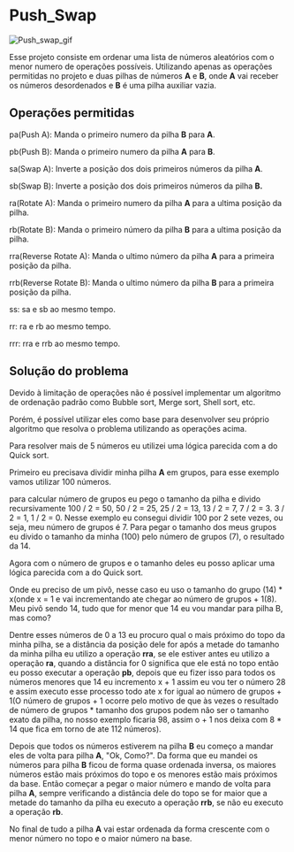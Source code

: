 # Push_Swap

![Push_swap_gif](https://github.com/koukunwlk/projectsAssets/blob/main/push_swap_gif.gif)

Esse projeto consiste em ordenar uma lista de números aleatórios com o menor numero de operações possíveis. Utilizando apenas as operações permitidas no projeto e duas pilhas de números **A** e **B**, onde **A** vai receber os números desordenados e **B** é uma pilha auxiliar vazia.

## Operações permitidas

pa(Push A): Manda o primeiro numero da pilha **B** para **A**.

pb(Push B): Manda o primeiro numero da pilha **A** para **B**.

sa(Swap A): Inverte a posição dos dois primeiros números da pilha **A**.

sb(Swap B): Inverte a posição dos dois primeiros números da pilha **B.**

ra(Rotate A): Manda o primeiro numero da pilha **A** para a ultima posição da pilha.

rb(Rotate B): Manda o primeiro número da pilha **B** para a ultima posição da pilha.

rra(Reverse Rotate A): Manda o ultimo número da pilha **A** para a primeira posição da pilha.

rrb(Reverse Rotate B): Manda o ultimo número da pilha **B** para a primeira posição da pilha.

ss: sa e sb ao mesmo tempo.

rr: ra e rb ao mesmo tempo.

rrr: rra e rrb ao mesmo tempo.

## Solução do problema

Devido à limitação de operações não é possível implementar um algoritmo de ordenação padrão como Bubble sort, Merge sort, Shell sort, etc. 

Porém, é possível utilizar eles como base para desenvolver seu próprio algoritmo que resolva o problema utilizando as operações acima. 

Para resolver mais de 5 números eu utilizei uma lógica parecida com a do Quick sort.

Primeiro eu precisava dividir minha pilha **A** em grupos, para esse exemplo vamos utilizar 100 números.

para calcular número de grupos eu pego o tamanho da pilha e divido recursivamente 100 / 2 = 50, 50 / 2 = 25, 25 / 2 = 13, 13 / 2 = 7, 7 / 2 = 3. 3 / 2 = 1, 1 / 2 = 0. Nesse exemplo eu consegui dividir 100 por 2 sete vezes, ou seja, meu número de grupos é 7. Para pegar o tamanho dos meus grupos eu divido o tamanho da minha (100) pelo número de grupos (7), o resultado da 14. 

Agora com o número de grupos e o tamanho deles eu posso aplicar uma lógica parecida com a do Quick sort.

Onde eu preciso de um pivô, nesse caso eu uso o tamanho do grupo (14) * x(onde x = 1 e vai incrementando ate chegar ao número de grupos + 1(8). Meu pivô sendo 14, tudo que for menor que 14 eu vou mandar para pilha B, mas como?

Dentre esses números de 0 a 13 eu procuro qual o mais próximo do topo da minha pilha, se a distância da posição dele for após a metade do tamanho da minha pilha eu utilizo a operação **rra**, se ele estiver antes eu utilizo a operação **ra**, quando a distância for 0 significa que ele está no topo então eu posso executar a operação **pb**, depois que eu fizer isso para todos os números menores que 14 eu incremento x + 1 assim eu vou ter o número 28 e assim executo esse processo todo ate x for igual ao número de grupos + 1(O número de grupos + 1 ocorre pelo motivo de que às vezes o resultado de número de grupos * tamanho dos grupos podem não ser o tamanho exato da pilha, no nosso exemplo ficaria 98, assim o + 1 nos deixa com 8 * 14 que fica em torno de ate 112 números).

Depois que todos os números estiverem na pilha **B** eu começo a mandar eles de volta para pilha **A**, "Ok, Como?". Da forma que eu mandei os números para pilha **B** ficou de forma quase ordenada inversa, os maiores números estão mais próximos do topo e os menores estão mais próximos da base. Então começar a pegar o maior número e mando de volta para pilha **A**, sempre verificando a distância dele do topo se for maior que a metade do tamanho da pilha eu executo a operação **rrb**, se não eu executo a operação **rb**.

No final de tudo a pilha **A** vai estar ordenada da forma crescente com o menor número no topo e o maior número na base. 
